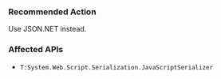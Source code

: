 ### Recommended Action
Use JSON.NET instead.

### Affected APIs
* `T:System.Web.Script.Serialization.JavaScriptSerializer`
